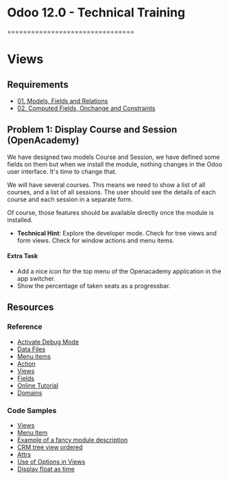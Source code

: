 # Odoo 12.0 - Technical Training
================================
# Views

## Requirements

* [01. Models, Fields and Relations](https://github.com/odoo/technical-training/tree/12.0-01-models/)
* [02. Computed Fields, Onchange and Constraints](https://github.com/odoo/technical-training/tree/12.0-02-fields/)


## Problem 1: Display Course and Session (OpenAcademy)

We have designed two models Course and Session, we have defined some fields on
them but when we install the module, nothing changes in the Odoo user interface.
It's time to change that.

We will have several courses. This means we need to show a list of all courses,
and a list of all sessions. The user should see the details of each course and
each session in a separate form.

Of course, those features should be available directly once the module is
installed.

- **Technical Hint**: Explore the developer mode. Check for tree views and form
  views. Check for window actions and menu items.

#### Extra Task

* Add a nice icon for the top menu of the Openacademy application in the app switcher.
* Show the percentage of taken seats as a progressbar.



## Resources

### Reference

* [Activate Debug Mode](https://www.odoo.com/documentation/12.0/howtos/web.html#a-simple-module)
* [Data Files](http://www.odoo.com/documentation/12.0/reference/data.html)
* [Menu Items](http://www.odoo.com/documentation/12.0/reference/data.html#menuitem)
* [Action](http://www.odoo.com/documentation/12.0/reference/actions.html)
* [Views](http://www.odoo.com/documentation/12.0/reference/views.html)
* [Fields](http://www.odoo.com/documentation/12.0/reference/orm.html#basic-fields)
* [Online Tutorial](http://www.odoo.com/documentation/12.0/howtos/backend.html#basic-views)
* [Domains](https://www.odoo.com/documentation/12.0/reference/orm.html#domains)

### Code Samples

* [Views](https://github.com/odoo/odoo/blob/76c443eda331b75bf5dfa7ec22b8eb22e1084343/addons/product/views/product_views.xml)
* [Menu Item](https://github.com/odoo/odoo/blob/76c443eda331b75bf5dfa7ec22b8eb22e1084343/addons/account/views/account_menuitem.xml)
* [Example of a fancy module description](https://github.com/odoo/odoo/tree/76c443eda331b75bf5dfa7ec22b8eb22e1084343/addons/account/static/description)
* [CRM tree view ordered](https://github.com/odoo/odoo/blob/76c443eda331b75bf5dfa7ec22b8eb22e1084343/addons/crm/views/crm_lead_views.xml#L540)
* [Attrs](https://github.com/odoo/odoo/blob/76c443eda331b75bf5dfa7ec22b8eb22e1084343/addons/hr_recruitment/views/hr_recruitment_views.xml#L412)
* [Use of Options in Views](https://github.com/odoo/odoo/blob/76c443eda331b75bf5dfa7ec22b8eb22e1084343/addons/hr_recruitment/views/hr_recruitment_views.xml#L102)
* [Display float as time](https://github.com/odoo/odoo/blame/fe42986ee2f886527d6cebc702903d039b15f509/addons/calendar/views/calendar_views.xml#L113)

